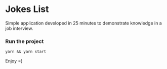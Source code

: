 # Jokes List

Simple application developed in 25 minutes to demonstrate knowledge in a job interview.

### Run the project

```
yarn && yarn start
```

Enjoy =)
